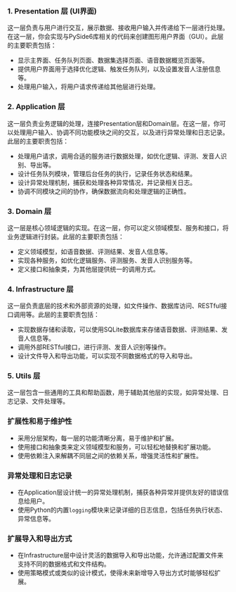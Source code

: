 ### 1. Presentation 层 (UI界面)

这一层负责与用户进行交互，展示数据、接收用户输入并传递给下一层进行处理。在这一层，你会实现与PySide6库相关的代码来创建图形用户界面（GUI）。此层的主要职责包括：

- 显示主界面、任务队列页面、数据集选择页面、语音数据概览页面等。
- 提供用户界面用于选择优化逻辑、触发任务队列，以及设置发音人注册信息等。
- 处理用户输入，将用户请求传递给其他层进行处理。

### 2. Application 层

这一层负责业务逻辑的处理，连接Presentation层和Domain层。在这一层，你可以处理用户输入、协调不同功能模块之间的交互，以及进行异常处理和日志记录。此层的主要职责包括：

- 处理用户请求，调用合适的服务进行数据处理，如优化逻辑、评测、发音人识别、导出等。
- 设计任务队列模块，管理后台任务的执行，记录任务状态和结果。
- 设计异常处理机制，捕获和处理各种异常情况，并记录相关日志。
- 协调不同模块之间的协作，确保数据流向和处理逻辑的正确性。

### 3. Domain 层

这一层是核心领域逻辑的实现。在这一层，你可以定义领域模型、服务和接口，将业务逻辑进行封装。此层的主要职责包括：

- 定义领域模型，如语音数据、评测结果、发音人信息等。
- 实现各种服务，如优化逻辑服务、评测服务、发音人识别服务等。
- 定义接口和抽象类，为其他层提供统一的调用方式。

### 4. Infrastructure 层

这一层负责底层的技术和外部资源的处理，如文件操作、数据库访问、RESTful接口调用等。此层的主要职责包括：

- 实现数据存储和读取，可以使用SQLite数据库来存储语音数据、评测结果、发音人信息等。
- 调用外部RESTful接口，进行评测、发音人识别等操作。
- 设计文件导入和导出功能，可以实现不同数据格式的导入和导出。

### 5. Utils 层

这一层包含一些通用的工具和帮助函数，用于辅助其他层的实现，如异常处理、日志记录、文件处理等。

### 扩展性和易于维护性

- 采用分层架构，每一层的功能清晰分离，易于维护和扩展。
- 使用接口和抽象类来定义领域模型和服务，可以轻松地替换和扩展功能。
- 使用依赖注入来解耦不同层之间的依赖关系，增强灵活性和扩展性。

### 异常处理和日志记录

- 在Application层设计统一的异常处理机制，捕获各种异常并提供友好的错误信息给用户。
- 使用Python的内置`logging`模块来记录详细的日志信息，包括任务执行状态、异常信息等。

### 扩展导入和导出方式

- 在Infrastructure层中设计灵活的数据导入和导出功能，允许通过配置文件来支持不同的数据格式和文件结构。
- 使用策略模式或类似的设计模式，使得未来新增导入导出方式时能够轻松扩展。